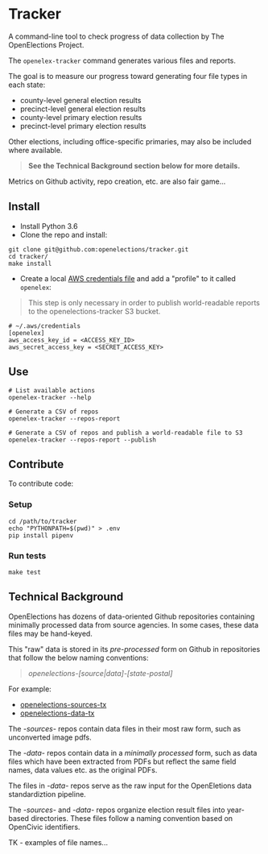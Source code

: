 # Tracker

A command-line tool to check progress of data collection by The OpenElections Project.

The `openelex-tracker` command generates various files and reports.

The goal is to measure our progress toward generating four file types in each state:

* county-level general election results
* precinct-level general election results
* county-level primary election results
* precinct-level primary election results

Other elections, including office-specific primaries, may also be included where available.

> **See the Technical Background section below for more details.**

Metrics on Github activity, repo creation, etc. are also fair game...

## Install

* Install Python 3.6 
* Clone the repo and install:

```
git clone git@github.com:openelections/tracker.git
cd tracker/
make install
```

* Create a local [AWS credentials file](http://boto3.readthedocs.io/en/latest/guide/configuration.html#shared-credentials-file) and add a "profile" to it called `openelex`:

> This step is only necessary in order to publish world-readable reports to the openelections-tracker S3 bucket.

```
# ~/.aws/credentials
[openelex]
aws_access_key_id = <ACCESS_KEY_ID>
aws_secret_access_key = <SECRET_ACCESS_KEY>
```

##  Use

```
# List available actions
openelex-tracker --help

# Generate a CSV of repos
openelex-tracker --repos-report 

# Generate a CSV of repos and publish a world-readable file to S3
openelex-tracker --repos-report --publish
```

## Contribute

To contribute code:

### Setup

```
cd /path/to/tracker
echo "PYTHONPATH=$(pwd)" > .env
pip install pipenv
```

### Run tests

```
make test
```

## Technical Background

OpenElections has dozens of data-oriented Github repositories containing minimally processed 
data from source agencies. In some cases, these data files may be hand-keyed.

This "raw" data is stored in its *pre-processed* form on Github in
repositories that follow the below naming conventions:

 >  *openelections-[source|data]-[state-postal]*

For example:

* [openelections-sources-tx](https://github.com/openelections/openelections-data-tx)
* [openelections-data-tx](https://github.com/openelections/openelections-data-tx)

The *-sources-* repos contain data files in their most raw form, such as unconverted image pdfs. 

The *-data-* repos contain data in a *minimally processed* form, such as data files which have been extracted from PDFs but reflect the same field names, data values etc. as the original PDFs.

The files in *-data-* repos serve as the raw input for the OpenEletions data standardiztion pipeline.

The *-sources-* and *-data-* repos organize election result files into year-based directories. These files follow a naming convention based on OpenCivic identifiers.

TK - examples of file names...


